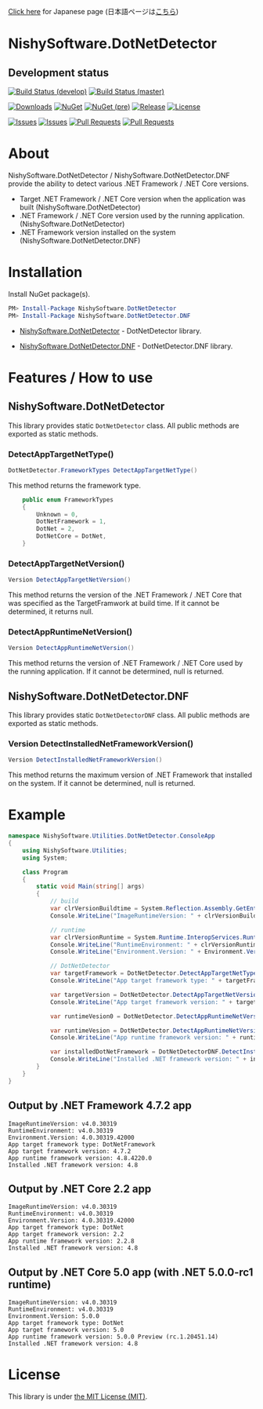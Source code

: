 [Click here](https://nishy-software.com/ja/dotnetdetector/) for Japanese page (日本語ページは[こちら](https://nishy-software.com/ja/dotnetdetector/))

# NishySoftware.DotNetDetector
## Development status
[![Build Status (develop)](https://nishy-software.visualstudio.com/DotNetDetector/_apis/build/status/nishy2000.DotNetDetector?branchName=develop&label=develop)](https://nishy-software.visualstudio.com/DotNetDetector/_build/latest?definitionId=6&branchName=develop)
[![Build Status (master)](https://nishy-software.visualstudio.com/DotNetDetector/_apis/build/status/nishy2000.DotNetDetector?branchName=master&label=master)](https://nishy-software.visualstudio.com/DotNetDetector/_build/latest?definitionId=6&branchName=master)

[![Downloads](https://img.shields.io/nuget/dt/NishySoftware.DotNetDetector.svg?style=flat-square&label=downloads)](https://www.nuget.org/packages/NishySoftware.DotNetDetector/)
[![NuGet](https://img.shields.io/nuget/v/NishySoftware.DotNetDetector.svg?style=flat-square)](https://www.nuget.org/packages/NishySoftware.DotNetDetector/)
[![NuGet (pre)](https://img.shields.io/nuget/vpre/NishySoftware.DotNetDetector.svg?style=flat-square&label=nuget-pre)](https://www.nuget.org/packages/NishySoftware.DotNetDetector/)
[![Release](https://img.shields.io/github/release/nishy2000/DotNetDetector.svg?style=flat-square)](https://github.com/nishy2000/DotNetDetector/releases)
[![License](https://img.shields.io/github/license/nishy2000/DotNetDetector.svg?style=flat-square)](https://github.com/nishy2000/DotNetDetector/blob/master/LICENSE)

[![Issues](https://img.shields.io/github/issues/nishy2000/DotNetDetector.svg?style=flat-square)](https://github.com/nishy2000/DotNetDetector/issues)
[![Issues](https://img.shields.io/github/issues-closed/nishy2000/DotNetDetector.svg?style=flat-square)](https://github.com/nishy2000/DotNetDetector/issues?q=is%3Aissue+is%3Aclosed)
[![Pull Requests](https://img.shields.io/github/issues-pr/nishy2000/DotNetDetector.svg?style=flat-square)](https://github.com/nishy2000/DotNetDetector/pulls)
[![Pull Requests](https://img.shields.io/github/issues-pr-closed/nishy2000/DotNetDetector.svg?style=flat-square)](https://github.com/nishy2000/DotNetDetector/pulls?q=is%3Apr+is%3Aclosed)

# About
NishySoftware.DotNetDetector / NishySoftware.DotNetDetector.DNF provide the ability to detect various .NET Framework / .NET Core versions.
- Target .NET Framework / .NET Core version when the application was built (NishySoftware.DotNetDetector)
- .NET Framework / .NET Core version used by the running application. (NishySoftware.DotNetDetector)
- .NET Framework version installed on the system (NishySoftware.DotNetDetector.DNF)


# Installation

Install NuGet package(s).

```powershell
PM> Install-Package NishySoftware.DotNetDetector
PM> Install-Package NishySoftware.DotNetDetector.DNF
```

* [NishySoftware.DotNetDetector](https://www.nuget.org/packages/NishySoftware.DotNetDetector/) - DotNetDetector library.

* [NishySoftware.DotNetDetector.DNF](https://www.nuget.org/packages/NishySoftware.DotNetDetector.DNF/) - DotNetDetector.DNF library.


# Features / How to use

## NishySoftware.DotNetDetector
This library provides static `DotNetDetector` class.
All public methods are exported as static methods.

### DetectAppTargetNetType()
```csharp
DotNetDetector.FrameworkTypes DetectAppTargetNetType()
```

This method returns the framework type.
```csharp
    public enum FrameworkTypes
    {
        Unknown = 0,
        DotNetFramework = 1,
        DotNet = 2,
        DotNetCore = DotNet,
    }
```

### DetectAppTargetNetVersion()
```csharp
Version DetectAppTargetNetVersion()
```

This method returns the version of the .NET Framework / .NET Core that was specified as the TargetFramwork at build time.
If it cannot be determined, it returns null.

### DetectAppRuntimeNetVersion()
```csharp
Version DetectAppRuntimeNetVersion()
```

This method returns the version of .NET Framework / .NET Core used by the running application.
If it cannot be determined, null is returned.

## NishySoftware.DotNetDetector.DNF
This library provides static `DotNetDetectorDNF` class.
All public methods are exported as static methods.

### Version DetectInstalledNetFrameworkVersion()
```csharp
Version DetectInstalledNetFrameworkVersion()
```
This method returns the maximum version of .NET Framework that installed on the system.
If it cannot be determined, null is returned.

# Example

```csharp
namespace NishySoftware.Utilities.DotNetDetector.ConsoleApp
{
    using NishySoftware.Utilities;
    using System;

    class Program
    {
        static void Main(string[] args)
        {
            // build
            var clrVersionBuildtime = System.Reflection.Assembly.GetEntryAssembly().ImageRuntimeVersion;
            Console.WriteLine("ImageRuntimeVersion: " + clrVersionBuildtime);

            // runtime
            var clrVersionRuntime = System.Runtime.InteropServices.RuntimeEnvironment.GetSystemVersion();
            Console.WriteLine("RuntimeEnvironment: " + clrVersionRuntime);
            Console.WriteLine("Environment.Version: " + Environment.Version.ToString());

            // DotNetDetector
            var targetFramework = DotNetDetector.DetectAppTargetNetType();
            Console.WriteLine("App target framework type: " + targetFramework.ToString());

            var targetVersion = DotNetDetector.DetectAppTargetNetVersion();
            Console.WriteLine("App target framework version: " + targetVersion?.ToString());

            var runtimeVesion0 = DotNetDetector.DetectAppRuntimeNetVersion();

            var runtimeVesion = DotNetDetector.DetectAppRuntimeNetVersion(out var previewName);
            Console.WriteLine("App runtime framework version: " + runtimeVesion?.ToString() + (string.IsNullOrEmpty(previewName) ? "" : " Preview (" + previewName + ")"));

            var installedDotNetFramework = DotNetDetectorDNF.DetectInstalledNetFrameworkVersion();
            Console.WriteLine("Installed .NET framework version: " + installedDotNetFramework?.ToString());
        }
    }
}
```

## Output by .NET Framework 4.7.2 app
```
ImageRuntimeVersion: v4.0.30319
RuntimeEnvironment: v4.0.30319
Environment.Version: 4.0.30319.42000
App target framework type: DotNetFramework
App target framework version: 4.7.2
App runtime framework version: 4.8.4220.0
Installed .NET framework version: 4.8
```

## Output by .NET Core 2.2 app
```
ImageRuntimeVersion: v4.0.30319
RuntimeEnvironment: v4.0.30319
Environment.Version: 4.0.30319.42000
App target framework type: DotNet
App target framework version: 2.2
App runtime framework version: 2.2.8
Installed .NET framework version: 4.8
```

## Output by .NET Core 5.0 app (with .NET 5.0.0-rc1 runtime)
```
ImageRuntimeVersion: v4.0.30319
RuntimeEnvironment: v4.0.30319
Environment.Version: 5.0.0
App target framework type: DotNet
App target framework version: 5.0
App runtime framework version: 5.0.0 Preview (rc.1.20451.14)
Installed .NET framework version: 4.8
```

# License

This library is under [the MIT License (MIT)](LICENSE).
